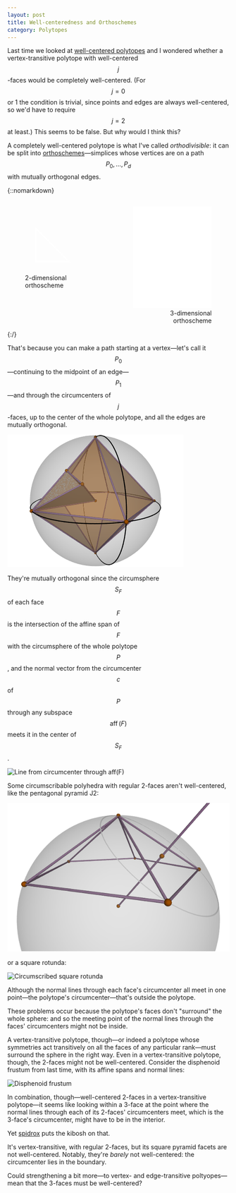 ```yaml
---
layout: post
title: Well-centeredness and Orthoschemes
category: Polytopes
---
```


Last time we looked at [well-centered polytopes](/well-centeredness) and I wondered whether a vertex-transitive
polytope with well-centered $$j$$-faces would be completely well-centered.
(For $$j=0$$ or 1 the condition is trivial, since points and edges are always well-centered,
so we'd have to require $$j=2$$ at least.)
This seems to be false. But why would I think this?

A completely well-centered polytope is what I've called _orthodivisible_:
it can be split into [orthoschemes](https://en.wikipedia.org/wiki/Schl%C3%A4fli_orthoscheme)—simplices
whose vertices are on a path $$P_0, \dotsc, P_d$$ with mutually orthogonal edges.

{::nomarkdown}
<div style="display: flex; justify-content: space-around;">
<figure>
<svg viewBox="-10 -50 60 60" version="1.1" xmlns="http://www.w3.org/2000/svg" height="150px" width="150px">
<polygon points="0,0 30,0 0,-30" fill="none" stroke="white" stroke-width="1.2"/>
</svg>
<figcaption>2-dimensional orthoscheme</figcaption>
</figure>
<figure align="right">
<img src="/images/3dortho.png" alt="3-dimensional orthoscheme" />
<figcaption>3-dimensional orthoscheme</figcaption>
</figure>
</div>
{:/}

That's because you can make a path starting at a vertex—let's call it $$P_0$$—continuing to the midpoint
of an edge—$$P_1$$—and through the circumcenters of $$j$$-faces, up to the center of the whole polytope,
and all the edges are mutually orthogonal.

![Circumscribed pentagonal bipyramid orthoscheme](/images/circpentbyp.png)

They're mutually orthogonal since the circumsphere $$S_F$$ of each face $$F$$ is the intersection
of the affine span of $$F$$ with the circumsphere of the whole polytope $$P$$, and the normal vector
from the circumcenter $$c$$ of $$P$$ through any subspace $$\operatorname{aff}(F)$$ meets it in the center of $$S_F$$.

![Line from circumcenter through aff(F)](/images/cpb-line.gif)

Some circumscribable polyhedra with regular 2-faces aren't well-centered, like the
pentagonal pyramid J2:

![Circumscribed pentagonal pyramid](/images/j2-line.png)

or a square rotunda:

![Circumscribed square rotunda](/images/circsqrrot.gif)

Although the normal lines through each face's circumcenter all meet in one point—the polytope's circumcenter—that's outside the polytope.

These problems occur because the polytope's faces don't "surround" the whole sphere:
and so the meeting point of the normal lines through the faces' circumcenters might not be inside.

A vertex-transitive polytope, though—or indeed a polytope whose symmetries act transitively on all the faces of any particular rank—must
surround the sphere in the right way.
Even in a vertex-transitive polytope, though, the 2-faces might not be well-centered.
Consider the disphenoid frustum from last time, with its affine spans and normal lines:

![Disphenoid frustum](/images/disphrust.gif)

In combination, though—well-centered 2-faces in a vertex-transitive polytope—it seems like
looking within a 3-face at the point where the normal lines through each of its 2-faces' circumcenters meet,
which is the 3-face's circumcenter, might have to be in the interior.

Yet [spidrox](http://eusebeia.dyndns.org/4d/spidrox) puts the kibosh on that.

It's vertex-transitive, with regular 2-faces, but its square pyramid facets are not well-centered.
Notably, they're _barely_ not well-centered: the circumcenter lies in the boundary.

Could strengthening a bit more—to vertex- and edge-transitive poltyopes—mean that the 3-faces must be well-centered?
